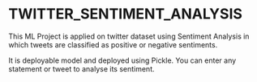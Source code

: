 # TWITTER_SENTIMENT_ANALYSIS

This ML Project is applied on twitter dataset using Sentiment Analysis in which tweets are classified as positive or negative sentiments.

It is deployable model and deployed using Pickle. You can enter any statement or tweet to analyse its sentiment.
